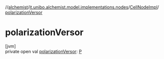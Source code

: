 //[alchemist](../../../index.md)/[it.unibo.alchemist.model.implementations.nodes](../index.md)/[CellNodeImpl](index.md)/[polarizationVersor](polarization-versor.md)

# polarizationVersor

[jvm]\
private open val [polarizationVersor](polarization-versor.md): [P](../../it.unibo.alchemist.model.implementations.reactions/-biochemical-reaction-builder/index.md)
